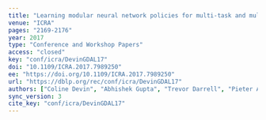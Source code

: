 ```yaml
---
title: "Learning modular neural network policies for multi-task and multi-robot transfer."
venue: "ICRA"
pages: "2169-2176"
year: 2017
type: "Conference and Workshop Papers"
access: "closed"
key: "conf/icra/DevinGDAL17"
doi: "10.1109/ICRA.2017.7989250"
ee: "https://doi.org/10.1109/ICRA.2017.7989250"
url: "https://dblp.org/rec/conf/icra/DevinGDAL17"
authors: ["Coline Devin", "Abhishek Gupta", "Trevor Darrell", "Pieter Abbeel", "Sergey Levine"]
sync_version: 3
cite_key: "conf/icra/DevinGDAL17"
---
```

